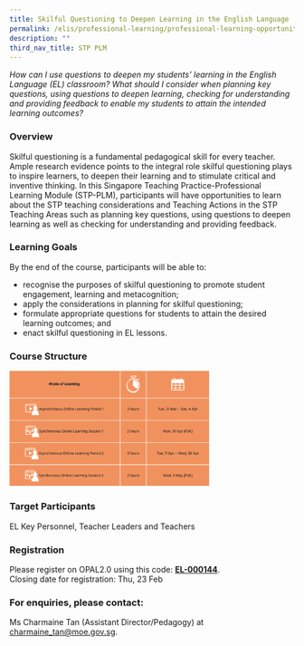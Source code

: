 ```yaml
---
title: Skilful Questioning to Deepen Learning in the English Language
permalink: /elis/professional-learning/professional-learning-opportunities/skilful-questioning-deepen-learning/
description: ""
third_nav_title: STP PLM
---
```

<em>How can I use questions to deepen my students’ learning in the English Language (EL) classroom? What should I consider when planning key questions, using questions to deepen learning, checking for understanding and providing feedback to enable my students to attain the intended learning outcomes?</em>

### Overview

Skilful questioning is a fundamental pedagogical skill for every teacher. Ample research evidence points to the integral role skilful questioning plays to inspire learners, to deepen their learning and to stimulate critical and inventive thinking. In this Singapore Teaching Practice-Professional Learning Module (STP-PLM), participants will have opportunities to learn about the STP teaching considerations and Teaching Actions in the STP Teaching Areas such as planning key questions, using questions to deepen learning as well as checking for understanding and providing feedback.

### Learning Goals

By the end of the course, participants will be able to:

*   recognise the purposes of skilful questioning to promote student engagement, learning and metacognition;
*   apply the considerations in planning for skilful questioning;
*   formulate appropriate questions for students to attain the desired learning outcomes; and
*   enact skilful questioning in EL lessons.

### Course Structure

<img src="/images/course%20structure%207.png" style="width:70%">
		 
### Target Participants

EL Key Personnel, Teacher Leaders and Teachers

### Registration


Please register on&nbsp;OPAL2.0&nbsp;using this code:&nbsp;[**EL-000144**](https://www.opal2.moe.edu.sg/app/learner/detail/course/0568640e-6db4-42c5-ab71-dd5039e74741).  
Closing date for registration: Thu, 23 Feb

### For enquiries, please contact:
Ms Charmaine Tan (Assistant Director/Pedagogy) at 
<a href="mailto:charmaine_tan@moe.gov.sg">charmaine_tan@moe.gov.sg.</a>